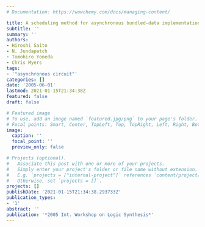 ```yaml
---
# Documentation: https://wowchemy.com/docs/managing-content/

title: A scheduling method for asynchronous bundled-data implementations
subtitle: ''
summary: ''
authors:
- Hiroshi Saito
- N. Jundapetch
- Tomohiro Yoneda
- Chris Myers
tags:
- '"asynchronous circuit"'
categories: []
date: '2005-06-01'
lastmod: 2021-01-15T21:34:38Z
featured: false
draft: false

# Featured image
# To use, add an image named `featured.jpg/png` to your page's folder.
# Focal points: Smart, Center, TopLeft, Top, TopRight, Left, Right, BottomLeft, Bottom, BottomRight.
image:
  caption: ''
  focal_point: ''
  preview_only: false

# Projects (optional).
#   Associate this post with one or more of your projects.
#   Simply enter your project's folder or file name without extension.
#   E.g. `projects = ["internal-project"]` references `content/project/deep-learning/index.md`.
#   Otherwise, set `projects = []`.
projects: []
publishDate: '2021-01-15T21:34:38.293733Z'
publication_types:
- '1'
abstract: ''
publication: '*2005 Int. Workshop on Logic Synthesis*'
---
```

